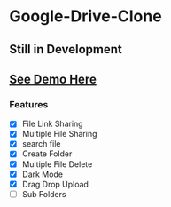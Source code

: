 # Google-Drive-Clone
## Still in Development
## [See Demo Here](https://faiezwaseem.github.io/Google-Drive-Clone/)
### Features
 - [x] File Link Sharing
 - [x] Multiple File Sharing
 - [x] search file
 - [x] Create Folder
 - [x] Multiple File Delete
 - [x] Dark Mode
 - [x] Drag Drop Upload
 - [ ] Sub Folders
